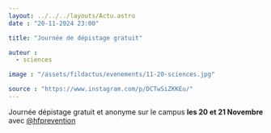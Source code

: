 ```yaml
---
layout: ../../../layouts/Actu.astro
date : "20-11-2024 23:00"

title: "Journée de dépistage gratuit"

auteur :
  - sciences

image : "/assets/fildactus/evenements/11-20-sciences.jpg"

source : "https://www.instagram.com/p/DCTwSiZKKEu/"
---
```


Journée dépistage gratuit et anonyme sur le campus __les 20 et 21 Novembre__ avec [@hfprevention](https://www.instagram.com/hfprevention)